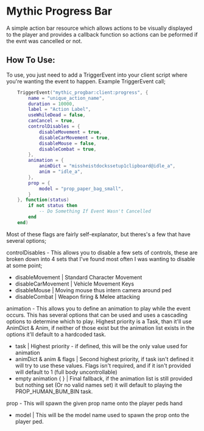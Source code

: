 # Mythic Progress Bar
A simple action bar resource which allows actions to be visually displayed to the player and provides a callback function so actions can be peformed if the evnt was cancelled or not.

## How To Use:
To use, you just need to add a TriggerEvent into your client script where you're wanting the event to happen. Example TriggerEvent call;

```lua
    TriggerEvent("mythic_progbar:client:progress", {
        name = "unique_action_name",
        duration = 10000,
        label = "Action Label",
        useWhileDead = false,
        canCancel = true,
        controlDisables = {
            disableMovement = true,
            disableCarMovement = true,
            disableMouse = false,
            disableCombat = true,
        },
        animation = {
            animDict = "missheistdockssetup1clipboard@idle_a",
            anim = "idle_a",
        },
        prop = {
            model = "prop_paper_bag_small",
        }
    }, function(status)
        if not status then
            -- Do Something If Event Wasn't Cancelled
        end
    end)
```

Most of these flags are fairly self-explanator, but theres's a few that have several options;


controlDisables - This allows you to disable a few sets of controls, these are broken down into 4 sets that I've found most often I was wanting to disable at some point;
* disableMovement | Standard Character Movement
* disableCarMovement | Vehicle Movement Keys
* disableMouse | Moving mouse thus intern camera around ped
* disableCombat | Weapon firing & Melee attacking

animation - This allows you to define an animation to play while the event occurs. This has several options that can be used and uses a cascading options to determine which to play. Highest priority is a Task, than it'll use AnimDict & Anim, if neither of those exist but the animation list exists in the options it'll default to a hardcoded task.
* task | Highest priority - if defined, this will be the only value used for animation
* animDict & anim & flags | Second highest priority, if task isn't defined it will try to use these values. Flags isn't required, and if it isn't provided will default to 1 (full body uncontrollable)
* empty animation { } | Final fallback, if the animation list is still provided but nothing set (Or no valid names set) it will default to playing the PROP_HUMAN_BUM_BIN task.


prop - This will spawn the given prop name onto the player peds hand
* model | This will be the model name used to spawn the prop onto the player ped.
